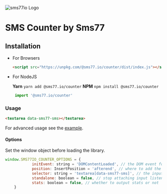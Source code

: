![sms77io Logo](https://www.sms77.io/wp-content/uploads/2019/07/sms77-Logo-400x79.png "sms77io Logo")

# SMS Counter by Sms77

## Installation
- For Browsers

    ```html
    <script src="https://unpkg.com/@sms77.io/counter/dist/index.js"></script>
    ```
    
- For NodeJS

   **Yarn** ```yarn add @sms77.io/counter``` **NPM** ```npm install @sms77.io/counter```

   ```javascript
    import '@sms77.io/counter'
   ```

### Usage
```html
<textarea data-sms77-sms></textarea>
```


For advanced usage see the [example](./example/index.html).
    
#### Options
Set the window object before loading the library.

```javascript
window.SMS77IO_COUNTER_OPTIONS = {
            initEvent: string = 'DOMContentLoaded', // the DOM event for init
            position: InsertPosition = 'afterend', // where to add the counter span
            selector: string = 'textarea[data-sms77-sms]', // the inputs selector
            standalone: boolean = false, // stop attaching input listeners
            stats: boolean = false, // whether to output stats or not
    }
```